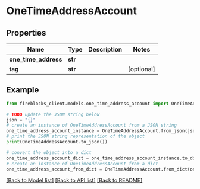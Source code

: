# OneTimeAddressAccount


## Properties

Name | Type | Description | Notes
------------ | ------------- | ------------- | -------------
**one_time_address** | **str** |  | 
**tag** | **str** |  | [optional] 

## Example

```python
from fireblocks_client.models.one_time_address_account import OneTimeAddressAccount

# TODO update the JSON string below
json = "{}"
# create an instance of OneTimeAddressAccount from a JSON string
one_time_address_account_instance = OneTimeAddressAccount.from_json(json)
# print the JSON string representation of the object
print(OneTimeAddressAccount.to_json())

# convert the object into a dict
one_time_address_account_dict = one_time_address_account_instance.to_dict()
# create an instance of OneTimeAddressAccount from a dict
one_time_address_account_from_dict = OneTimeAddressAccount.from_dict(one_time_address_account_dict)
```
[[Back to Model list]](../README.md#documentation-for-models) [[Back to API list]](../README.md#documentation-for-api-endpoints) [[Back to README]](../README.md)


